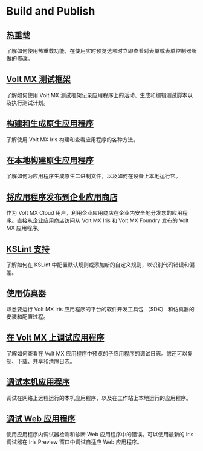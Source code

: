 # Build and Publish
## [热重载](./HotReloadLivePreview.md)
了解如何使用热重载功能，在使用实时预览选项时立即查看对表单或表单控制器所做的修改。

## [Volt MX 测试框架](./VoltMXTestFramework.md)
了解如何使用 Volt MX 测试框架记录应用程序上的活动、生成和编辑测试脚本以及执行测试计划。

## [构建和生成原生应用程序](./BuildGenerateNativeApps.md)
了解使用 Volt MX Iris 构建和查看应用程序的各种方法。

## [在本地构建原生应用程序](./BuildNativeAppsLocally.md)
了解如何为应用程序生成原生二进制文件，以及如何在设备上本地运行它。

## [将应用程序发布到企业应用商店](PublishApps_toEnterpriseAppStore.md)
作为 Volt MX Cloud 用户，利用企业应用商店在企业内安全地分发您的应用程序。直接从企业应用商店访问从 Volt MX Iris 和 Volt MX Foundry 发布的 Volt MX 应用程序。

## [KSLint 支持](./KSLintSupport.md)
了解如何在 KSLint 中配置默认规则或添加新的自定义规则，以识别代码错误和偏差。

## [使用仿真器](./UsingEmulators.md)
熟悉要运行 Volt MX Iris 应用程序的平台的软件开发工具包 （SDK） 和仿真器的安装和配置过程。

## [在 Volt MX 上调试应用程序](./Debug_apps_on_theVoltMX.md)
了解如何查看在 Volt MX 应用程序中预览的子应用程序的调试日志。您还可以复制、下载、共享和清除日志。

## [调试本机应用程序](./DebugNativeApps.md)
调试在网络上远程运行的本机应用程序，以及在工作站上本地运行的应用程序。

## [调试 Web 应用程序](./DebugWebApps.md)
使用应用程序内调试器检测和诊断 Web 应用程序中的错误。可以使用最新的 Iris 调试器在 Iris Preview 窗口中调试自适应 Web 应用程序。